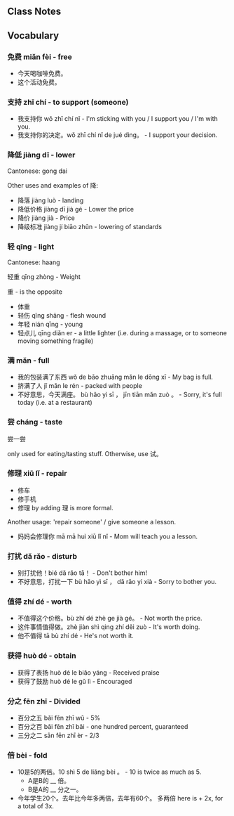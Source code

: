 
## Class Notes

## Vocabulary

### 免费 miǎn fèi - free

- 今天喝咖啡免费。
- 这个活动免费。

### 支持 zhī chí - to support (someone)

- 我支持你 wǒ zhī chí nǐ - I'm sticking with you / I support you / I'm with you.
- 我支持你的决定。wǒ zhī chí nǐ de jué dìng。 - I support your decision.


### 降低 jiàng dī - lower

Cantonese: gong dai

Other uses and examples of 降:
- 降落 jiàng luò - landing
- 降低价格 jiàng dī jià gé - Lower the price
- 降价 jiàng jià - Price
- 降级标准 jiàng jí biāo zhǔn - lowering of standards

### 轻 qīng - light

Cantonese: haang

轻重 qīng zhòng - Weight

重 - is the opposite

- 体重
- 轻伤 qīng shāng - flesh wound
- 年轻 nián qīng - young
- 轻点儿 qīng diǎn er - a little lighter (i.e. during a massage, or to someone moving something fragile)

### 满 mǎn - full

- 我的包装满了东西 wǒ de bāo zhuāng mǎn le dōng xī - My bag is full.
- 挤满了人 jǐ mǎn le rén - packed with people
- 不好意思，今天满座。 bù hǎo yì sī ， jīn tiān mǎn zuò 。 - Sorry, it's full today (i.e. at a restaurant)

### 尝 cháng - taste

尝一尝

only used for eating/tasting stuff.  Otherwise, use 试。

### 修理 xiū lǐ - repair

- 修车
- 修手机
- 修理 by adding 理 is more formal.

Another usage: 'repair someone' / give someone a lesson.
- 妈妈会修理你 mā mā huì xiū lǐ nǐ - Mom will teach you a lesson.

### 打扰 dǎ rǎo - disturb

- 别打扰他！bié dǎ rǎo tā！ - Don't bother him!
- 不好意思，打扰一下 bù hǎo yì sī ， dǎ rǎo yí xià - Sorry to bother you.

### 值得 zhí dé - worth

- 不值得这个价格。bù zhí dé zhè ge jià gé。 - Not worth the price.
- 这件事情值得做。zhè jiàn shì qing zhí děi zuò - It's worth doing.
- 他不值得 tā bù zhí dé - He's not worth it.

### 获得 huò dé - obtain

- 获得了表扬 huò dé le biǎo yáng - Received praise
- 获得了鼓励 huò dé le gǔ lì - Encouraged

### 分之 fēn zhī - Divided

- 百分之五 bǎi fēn zhī wǔ - 5%
- 百分之百 bǎi fēn zhī bǎi - one hundred percent, guaranteed
- 三分之二 sān fēn zhī èr - 2/3

### 倍 bèi - fold

- 10是5的两倍。10 shì 5 de liǎng bèi 。 - 10 is twice as much as 5.
    - A是B的 __ 倍。
    - B是A的 __ 分之一。
- 今年学生20个。去年比今年多两倍，去年有60个。 多两倍 here is + 2x, for a total of 3x.
